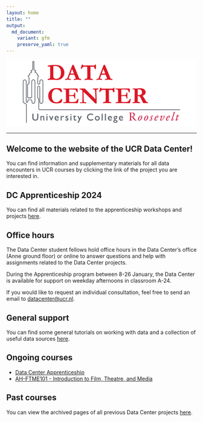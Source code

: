 ```yaml
---
layout: home
title: ""
output:
  md_document:
    variant: gfm
    preserve_yaml: true
---
```


<img src="assets/img/DC_logo.png" width="750" class="center"/>

------------------------------------------------------------------------

## Welcome to the website of the UCR Data Center!

You can find information and supplementary materials for all data
encounters in UCR courses by clicking the link of the project you are
interested in.

## DC Apprenticeship 2024

You can find all materials related to the apprenticeship workshops and
projects [here](apprenticeship).

## Office hours

The Data Center student fellows hold office hours in the Data Center’s
office (Anne ground floor) or online to answer questions and help with
assignments related to the Data Center projects.

During the Apprenticeship program between 8-26 January, the Data Center
is available for support on weekday afternoons in classroom A-24.

If you would like to request an individual consultation, feel free to
send an email to <datacenter@ucr.nl>.

## General support

You can find some general tutorials on working with data and a
collection of useful data sources [here](tutorial).

## Ongoing courses

- [Data Center Apprenticeship](apprenticeship)
- [AH-FTME101 - Introduction to Film, Theatre, and Media](AH-FTME101)

## Past courses

You can view the archived pages of all previous Data Center projects
[here](archive).
